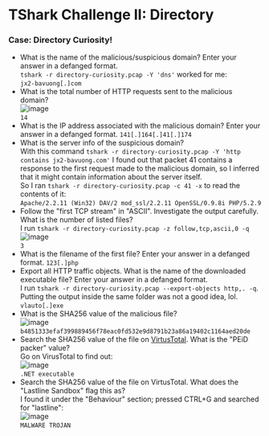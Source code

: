 # TShark Challenge II: Directory

### Case: Directory Curiosity!
- What is the name of the malicious/suspicious domain? Enter your answer in a defanged format.<br />
`tshark -r directory-curiosity.pcap -Y 'dns'` worked for me: <br />
`jx2-bavuong[.]com`
- What is the total number of HTTP requests sent to the malicious domain?<br />
![image](https://github.com/user-attachments/assets/153a6d93-825b-42e6-92c0-6bc00e452935)<br />
`14`
- What is the IP address associated with the malicious domain? Enter your answer in a defanged format. `141[.]164[.]41[.]174`
- What is the server info of the suspicious domain?<br />
With this command `tshark -r directory-curiosity.pcap -Y 'http contains jx2-bavuong.com'` I found out that packet 41 contains a response to the first request made to the malicious domain, so I inferred that it might contain information about the server itself. <br />
So I ran `tshark -r directory-curiosity.pcap -c 41 -x` to read the contents of it: <br />
`Apache/2.2.11 (Win32) DAV/2 mod_ssl/2.2.11 OpenSSL/0.9.8i PHP/5.2.9`
- Follow the "first TCP stream" in "ASCII". Investigate the output carefully. What is the number of listed files? <br />
I run `tshark -r directory-curiosity.pcap -z follow,tcp,ascii,0 -q`<br />
![image](https://github.com/user-attachments/assets/bec2bd21-7cc3-44f3-9b45-57154e00191a)<br />
`3`
- What is the filename of the first file? Enter your answer in a defanged format. `123[.]php`
- Export all HTTP traffic objects. What is the name of the downloaded executable file? Enter your answer in a defanged format. <br />
I run `tshark -r directory-curiosity.pcap --export-objects http,. -q`. Putting the output inside the same folder was not a good idea, lol. `vlauto[.]exe`
- What is the SHA256 value of the malicious file?<br />
![image](https://github.com/user-attachments/assets/325814fc-75a0-45d4-91ec-f7a19233e6f0)<br />
`b4851333efaf399889456f78eac0fd532e9d8791b23a86a19402c1164aed20de`
- Search the SHA256 value of the file on [VirtusTotal](https://www.virustotal.com/gui/home/upload). What is the "PEiD packer" value? <br />
Go on VirusTotal to find out: <br />
![image](https://github.com/user-attachments/assets/f3b4a116-b723-49d6-aaba-df23d9460300)<br />
`.NET executable`
- Search the SHA256 value of the file on VirtusTotal. What does the "Lastline Sandbox" flag this as?<br />
I found it under the "Behaviour" section; pressed CTRL+G and searched for "lastline": <br />
![image](https://github.com/user-attachments/assets/b0c6f09f-3433-4650-af3e-82dc62f2c573)<br />
`MALWARE TROJAN`
